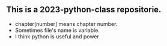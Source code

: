 ## This is a 2023-python-class repositorie.
- chapter[number] means chapter number.
- Sometimes file's name is variable.
- I think python is useful and power
